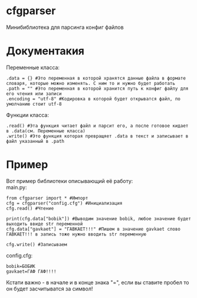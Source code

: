 # cfgparser
Минибиблиотека для парсинга конфиг файлов

# Документакия
Переменные класса:
```
.data = {} #Это переменная в которой хранятся данные файла в формате словаря, которые можно изменять. С ним то и нужно будет работать
.path = "" #Это переменная в которой хранится путь к конфиг файлу для его чтения или записи
.encoding = "utf-8" #Кодировка в которой будет открыватся файл, по умолчанию стоит utf-8
```
Функции класса:
```
.read() #Эта функция читает файл и парсит его, а после готовое кидает в .data(см. Переменные класса)
.write() #Это функция которая превращяет .data в текст и записывает в файл указанный в .path
```

# Пример
Вот пример библиотеки описывающий её работу: \
main.py:
```
from cfgparser import * #Импорт
cfg = cfgparser("config.cfg") #Инициализация
cfg.read() #Чтение

print(cfg.data["bobik"]) #Выводим значение bobik, любое значение будет выходить ввиде str переменной
cfg.data["gavkaet"] = "ГАВКАЕТ!!!" #Пишем в значение gavkaet слово ГАВКАЕТ!!! в запись тоже нужно вводить str переменную

cfg.write() #Записываем
```

config.cfg:
```
bobik=БОБИК
gavkaet=ГАФ ГАФ!!!!
```
Кстати важно - в начале и в конце знака "=", если вы ставите пробел то он будет засчитыватся за символ!
